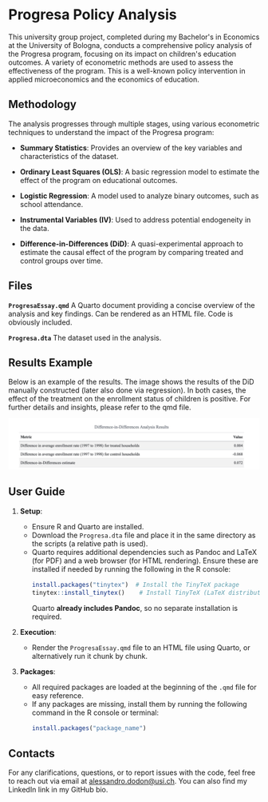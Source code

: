 # Progresa Policy Analysis  

This university group project, completed during my Bachelor's in Economics at the University of Bologna, conducts a comprehensive policy analysis of the Progresa program, focusing on its impact on children's education outcomes. A variety of econometric methods are used to assess the effectiveness of the program. This is a well-known policy intervention in applied microeconomics and the economics of education.  

## Methodology

The analysis progresses through multiple stages, using various econometric techniques to understand the impact of the Progresa program:

- **Summary Statistics**: Provides an overview of the key variables and characteristics of the dataset.

- **Ordinary Least Squares (OLS)**: A basic regression model to estimate the effect of the program on educational outcomes.

- **Logistic Regression**: A model used to analyze binary outcomes, such as school attendance.

- **Instrumental Variables (IV)**: Used to address potential endogeneity in the data.

- **Difference-in-Differences (DiD)**: A quasi-experimental approach to estimate the causal effect of the program by comparing treated and control groups over time.

## Files

**`ProgresaEssay.qmd`** A Quarto document providing a concise overview of the analysis and key findings. Can be rendered as an HTML file. Code is obviously included.

**`Progresa.dta`** The dataset used in the analysis.

## Results Example

Below is an example of the results. The image shows the results of the DiD manually constructed (later also done via regression). In both cases, the effect of the treatment on the enrollment status of children is positive. For further details and insights, please refer to the qmd file.

![DiD](DiD.png)

## User Guide

1. **Setup**:
   - Ensure R and Quarto are installed.
   - Download the `Progresa.dta` file and place it in the same directory as the scripts (a relative path is used).
   - Quarto requires additional dependencies such as Pandoc and LaTeX (for PDF) and a web browser (for HTML rendering). Ensure these are installed if needed by running the following in the R console:
     ```r
     install.packages("tinytex")  # Install the TinyTeX package
     tinytex::install_tinytex()    # Install TinyTeX (LaTeX distribution)
     ```
     Quarto **already includes Pandoc**, so no separate installation is required.

2. **Execution**:
   - Render the `ProgresaEssay.qmd` file to an HTML file using Quarto, or alternatively run it chunk by chunk.

3. **Packages**:
   - All required packages are loaded at the beginning of the `.qmd` file for easy reference.
   - If any packages are missing, install them by running the following command in the R console or terminal:
     ```r
     install.packages("package_name")
     ```
     
## Contacts
For any clarifications, questions, or to report issues with the code, feel free to reach out via email at alessandro.dodon@usi.ch. You can also find my LinkedIn link in my GitHub bio.

